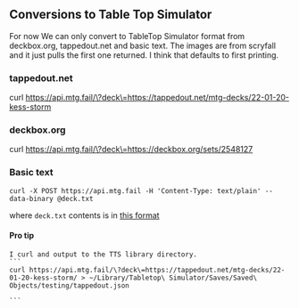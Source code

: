 ## Conversions to Table Top Simulator

For now We can only convert to TableTop Simulator format from deckbox.org, tappedout.net and basic text. The images are from scryfall and it just pulls the first one returned. I think that defaults to first printing.

### tappedout.net

curl https://api.mtg.fail/\?deck\=https://tappedout.net/mtg-decks/22-01-20-kess-storm

### deckbox.org

curl https://api.mtg.fail/\?deck\=https://deckbox.org/sets/2548127 

### Basic text

`curl -X POST https://api.mtg.fail -H 'Content-Type: text/plain' --data-binary @deck.txt` 

where `deck.txt` contents is in [this format](sample.txt)


#### Pro tip

	I curl and output to the TTS library directory.
	```
	curl https://api.mtg.fail/\?deck\=https://tappedout.net/mtg-decks/22-01-20-kess-storm/ > ~/Library/Tabletop\ Simulator/Saves/Saved\ Objects/testing/tappedout.json

	```
